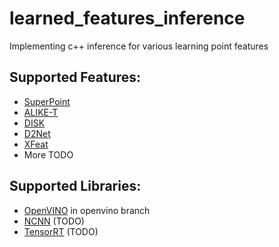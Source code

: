 # learned_features_inference
Implementing c++ inference for various learning point features

## Supported Features:
- [SuperPoint](https://github.com/magicleap/SuperPointPretrainedNetwork)
- [ALIKE-T](https://github.com/Shiaoming/ALIKE)
- [DISK](https://github.com/cvlab-epfl/disk)
- [D2Net](https://github.com/mihaidusmanu/d2-net)
- [XFeat](https://github.com/pfnet-research/xfeat)
- More TODO 

## Supported Libraries:
- [OpenVINO](https://docs.openvino.ai/2022.3/home.html) in openvino branch
- [NCNN](https://github.com/Tencent/ncnn) (TODO)
- [TensorRT](https://developer.nvidia.com/tensorrt) (TODO)
